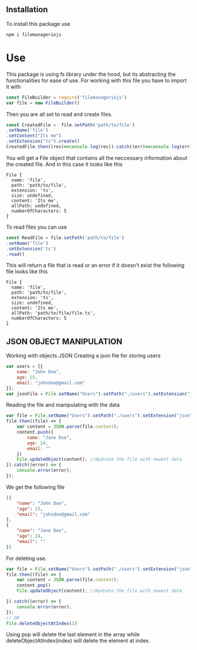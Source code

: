 ## Installation
To install this package use
```cli
npm i filemanageriojs
```
# Use
This package is using fs library under the hood, but its abstracting the functionalities for ease of use.
For working with this file you have to import it with
```javascript
const FileBuilder = require('filemanageriojs')
var file = new FileBuilder()
```
Then you are all set to read and create files.

```javascript
const CreatedFile =  file.setPath('path/to/file')
.setName('file')
.setContent("Its me")
.setExtension("ts").create()
CreatedFile.then((res)=>console.log(res)).catch((err)=>console.log(err))
```
You will get a File object that contains all the neccessary information about the created file. And in this case it looks like this
```
File {
  name: 'file',
  path: 'path/to/file',
  extension: 'ts',
  size: undefined,
  content: 'Its me',
  allPath: undefined,
  numberOfCharacters: 5
}
```
To read files you can use
```javascript
const ReadFile = file.setPath('path/to/file')
.setName('file')
.setExtension('ts')
.read()
```
This will return a file that is read or an error if it doesn't exist 
the following file looks like this
```
File {
  name: 'file',
  path: 'path/to/file',
  extension: 'ts',
  size: undefined,
  content: 'Its me',
  allPath: 'path/to/file/file.ts',
  numberOfCharacters: 5
}
```
## JSON OBJECT MANIPULATION
Working with objects JSON
Creating a json file for storing users
```javascript
var users = [{
    name: "John Doe",
    age: 25,
    email: "johndoe@gmail.com"
}];
var jsonFile = File.setName("Users").setPath("./users").setExtension("json").setContent(`${JSON.stringify(users)}`).create();
```
Reading the file and manipulating with the data
```javascript
var file = File.setName("Users").setPath("./users").setExtension("json").read();
file.then((file) => {
    var content = JSON.parse(file.content);
    content.push({
        name: "Jane Doe",
        age: 24,
        email: ""
    })
    File.updateObject(content); //Hydrate the file with newest data
}).catch((error) => {
    console.error(error);
});
```
We get the following file 
```json
[{
    "name": "John Doe",
    "age": 25,
    "email": "johndoe@gmail.com"
},
{
    "name": "Jane Doe",
    "age": 24,
    "email": ""
}]
```
For deleting use.
```javascript
var file = File.setName("Users").setPath("./users").setExtension("json").read();
file.then((file) => {
    var content = JSON.parse(file.content);
    content.pop()
    File.updateObject(content); //Hydrate the file with newest data

}).catch((error) => {
    console.error(error);
});
// OR
File.deleteObjectAtIndex(1) 
```
Using pop will delete the last element in the array while deleteObjectAtIndex(index) will delete the element at index. 

